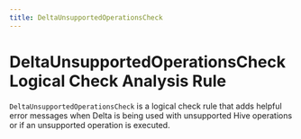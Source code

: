 ```yaml
---
title: DeltaUnsupportedOperationsCheck
---
```


# DeltaUnsupportedOperationsCheck Logical Check Analysis Rule

`DeltaUnsupportedOperationsCheck` is a logical check rule that adds helpful error messages when Delta is being used with unsupported Hive operations or if an unsupported operation is executed.
